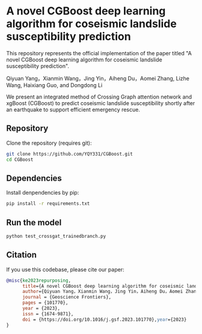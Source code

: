 # A novel CGBoost deep learning algorithm for coseismic landslide susceptibility prediction

This repository represents the official implementation of the paper titled "A novel CGBoost deep learning algorithm for coseismic landslide susceptibility prediction".

Qiyuan Yang，Xianmin Wang，Jing Yin，Aiheng Du，Aomei Zhang, Lizhe Wang, Haixiang Guo, and Dongdong Li

We present an integrated method of Crossing Graph attention network and xgBoost (CGBoost) to predict coseismic landslide susceptibility shortly after an earthquake to support efficient emergency rescue.

## Repository

Clone the repository (requires git):

```bash
git clone https://github.com/YQY331/CGBoost.git
cd CGBoost
```

## Dependencies

Install denpendencies by pip:

```bash
pip install -r requirements.txt
```
## Run the model

```bash
python test_crossgat_trainedbranch.py
```

## Citation

If you use this codebase, please cite our paper:

```bibtex
@misc{ke2023repurposing,
      title={A novel CGBoost deep learning algorithm for coseismic landslide susceptibility prediction}, 
      author={Qiyuan Yang，Xianmin Wang，Jing Yin，Aiheng Du，Aomei Zhang, Lizhe Wang, Haixiang Guo, and Dongdong Li},
      journal = {Geoscience Frontiers},
      pages = {101770},
      year = {2023},
      issn = {1674-9871},
      doi = {https://doi.org/10.1016/j.gsf.2023.101770},year={2023}
}
```

